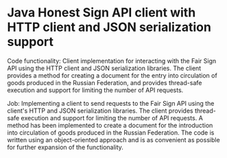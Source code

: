 # Java Honest Sign API client with HTTP client and JSON serialization support

Code functionality: Client implementation for interacting with the Fair Sign API using the HTTP client and JSON serialization libraries. The client provides a method for creating a document for the entry into circulation of goods produced in the Russian Federation, and provides thread-safe execution and support for limiting the number of API requests.

Job: Implementing a client to send requests to the Fair Sign API using the client's HTTP and JSON serialization libraries. The client provides thread-safe execution and support for limiting the number of API requests. A method has been implemented to create a document for the introduction into circulation of goods produced in the Russian Federation. The code is written using an object-oriented approach and is as convenient as possible for further expansion of the functionality.
